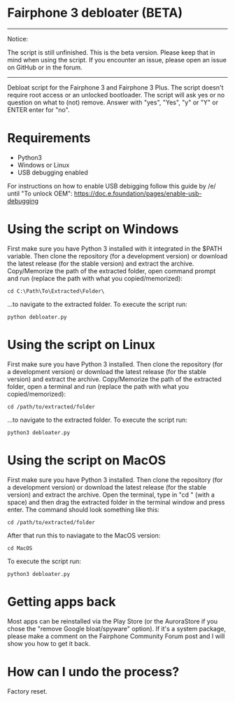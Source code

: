 # Fairphone 3 debloater (BETA)
******
Notice:

The script is still unfinished. This is the beta version. Please keep that in mind when using the script. If you encounter an issue, please open an issue on GitHub or in the forum.
******
Debloat script for the Fairphone 3 and Fairphone 3 Plus. The script doesn't require root access or an unlocked bootloader. The script will ask yes or no question on what to (not) remove. Answer with "yes", "Yes", "y" or "Y" or ENTER enter for "no".
# Requirements
- Python3
- Windows or Linux
- USB debugging enabled

For instructions on how to enable USB debigging follow this guide by /e/ until "To unlock OEM": https://doc.e.foundation/pages/enable-usb-debugging
# Using the script on Windows
First make sure you have Python 3 installed with it integrated in the $PATH variable. Then clone the repository (for a development version) or download the latest release (for the stable version) and extract the archive. Copy/Memorize the path of the extracted folder, open command prompt and run (replace the path with what you copied/memorized):
```
cd C:\Path\To\Extracted\Folder\
```
...to navigate to the extracted folder. To execute the script run:
```
python debloater.py
```
# Using the script on Linux
First make sure you have Python 3 installed. Then clone the repository (for a development version) or download the latest release (for the stable version) and extract the archive. Copy/Memorize the path of the extracted folder, open a terminal and run (replace the path with what you copied/memorized):
```
cd /path/to/extracted/folder
```
...to navigate to the extracted folder. To execute the script run:
```
python3 debloater.py
```
# Using the script on MacOS
First make sure you have Python 3 installed. Then clone the repository (for a development version) or download the latest release (for the stable version) and extract the archive. Open the terminal, type in "cd " (with a space) and then drag the extracted folder in the terminal window and press enter. The command should look something like this:
```
cd /path/to/extracted/folder
```
After that run this to naviagate to the MacOS version:
```
cd MacOS
```
To execute the script run:
```
python3 debloater.py
```
# Getting apps back
Most apps can be reinstalled via the Play Store (or the AuroraStore if you chose the "remove Google bloat/spyware" option). If it's a system package, please make a comment on the Fairphone Community Forum post and I will show you how to get it back.
# How can I undo the process?
Factory reset.
